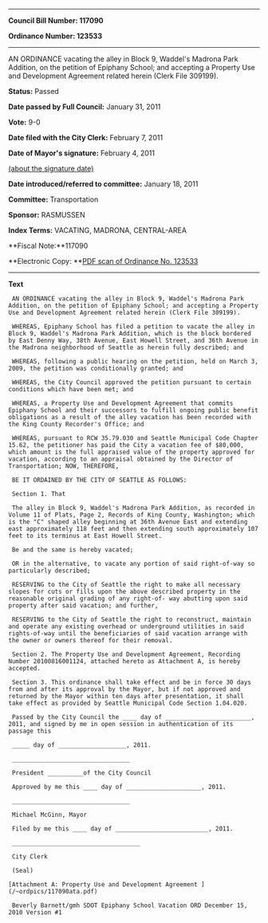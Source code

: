 

********

**Council Bill Number: 117090**
   
**Ordinance Number: 123533**
********

 AN ORDINANCE vacating the alley in Block 9, Waddel's Madrona Park Addition, on the petition of Epiphany School; and accepting a Property Use and Development Agreement related herein (Clerk File 309199).

**Status:** Passed
   
**Date passed by Full Council:** January 31, 2011
   
**Vote:** 9-0
   
**Date filed with the City Clerk:** February 7, 2011
   
**Date of Mayor's signature:** February 4, 2011
   
[(about the signature date)](/~public/approvaldate.htm)
   
   
   
**Date introduced/referred to committee:** January 18, 2011
   
**Committee:** Transportation
   
**Sponsor:** RASMUSSEN
   
   
**Index Terms:** VACATING, MADRONA, CENTRAL-AREA

**Fiscal Note:**117090

**Electronic Copy: **[PDF scan of Ordinance No. 123533](/~archives/Ordinances/Ord_123533.pdf)

********

**Text**
   
```
 AN ORDINANCE vacating the alley in Block 9, Waddel's Madrona Park Addition, on the petition of Epiphany School; and accepting a Property Use and Development Agreement related herein (Clerk File 309199).

 WHEREAS, Epiphany School has filed a petition to vacate the alley in Block 9, Waddel's Madrona Park Addition, which is the block bordered by East Denny Way, 38th Avenue, East Howell Street, and 36th Avenue in the Madrona neighborhood of Seattle as herein fully described; and

 WHEREAS, following a public hearing on the petition, held on March 3, 2009, the petition was conditionally granted; and

 WHEREAS, the City Council approved the petition pursuant to certain conditions which have been met; and

 WHEREAS, a Property Use and Development Agreement that commits Epiphany School and their successors to fulfill ongoing public benefit obligations as a result of the alley vacation has been recorded with the King County Recorder's Office; and

 WHEREAS, pursuant to RCW 35.79.030 and Seattle Municipal Code Chapter 15.62, the petitioner has paid the City a vacation fee of $80,000, which amount is the full appraised value of the property approved for vacation, according to an appraisal obtained by the Director of Transportation; NOW, THEREFORE,

 BE IT ORDAINED BY THE CITY OF SEATTLE AS FOLLOWS:

 Section 1. That

 The alley in Block 9, Waddel's Madrona Park Addition, as recorded in Volume 11 of Plats, Page 2, Records of King County, Washington; which is the "C" shaped alley beginning at 36th Avenue East and extending east approximately 118 feet and then extending south approximately 107 feet to its terminus at East Howell Street.

 Be and the same is hereby vacated;

 OR in the alternative, to vacate any portion of said right-of-way so particularly described;

 RESERVING to the City of Seattle the right to make all necessary slopes for cuts or fills upon the above described property in the reasonable original grading of any right-of- way abutting upon said property after said vacation; and further,

 RESERVING to the City of Seattle the right to reconstruct, maintain and operate any existing overhead or underground utilities in said rights-of-way until the beneficiaries of said vacation arrange with the owner or owners thereof for their removal.

 Section 2. The Property Use and Development Agreement, Recording Number 20100816001124, attached hereto as Attachment A, is hereby accepted.

 Section 3. This ordinance shall take effect and be in force 30 days from and after its approval by the Mayor, but if not approved and returned by the Mayor within ten days after presentation, it shall take effect as provided by Seattle Municipal Code Section 1.04.020.

 Passed by the City Council the ____ day of ________________________, 2011, and signed by me in open session in authentication of its passage this

 _____ day of ___________________, 2011.

 _________________________________

 President __________of the City Council

 Approved by me this ____ day of _____________________, 2011.

 _________________________________

 Michael McGinn, Mayor

 Filed by me this ____ day of __________________________, 2011.

 ____________________________________

 City Clerk

 (Seal)

[Attachment A: Property Use and Development Agreement ](/~ordpics/117090ata.pdf)

 Beverly Barnett/gmh SDOT Epiphany School Vacation ORD December 15, 2010 Version #1

```
